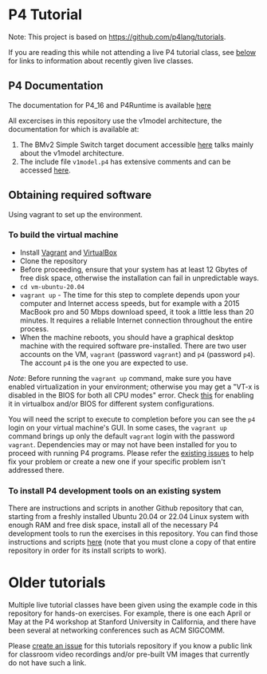# P4 Tutorial

Note: This project is based on https://github.com/p4lang/tutorials.

If you are reading this while not attending a live P4 tutorial class,
see [below](#older-tutorials) for links to information about recently
given live classes.


## P4 Documentation

The documentation for P4_16 and P4Runtime is available [here](https://p4.org/specs/)

All excercises in this repository use the v1model architecture, the documentation for which is available at:
1. The BMv2 Simple Switch target document accessible [here](https://github.com/p4lang/behavioral-model/blob/master/docs/simple_switch.md) talks mainly about the v1model architecture.
2. The include file `v1model.p4` has extensive comments and can be accessed [here](https://github.com/p4lang/p4c/blob/master/p4include/v1model.p4).

## Obtaining required software

Using vagrant to set up the environment.

### To build the virtual machine

- Install [Vagrant](https://vagrantup.com) and [VirtualBox](https://virtualbox.org)
- Clone the repository
- Before proceeding, ensure that your system has at least 12 Gbytes of free disk space, otherwise the installation can fail in unpredictable ways.
- `cd vm-ubuntu-20.04`
- `vagrant up` - The time for this step to complete depends upon your computer and Internet access speeds, but for example with a 2015 MacBook pro and 50 Mbps download speed, it took a little less than 20 minutes.  It requires a reliable Internet connection throughout the entire process.
- When the machine reboots, you should have a graphical desktop machine with the required software pre-installed.  There are two user accounts on the VM, `vagrant` (password `vagrant`) and `p4` (password `p4`).  The account `p4` is the one you are expected to use.

*Note*: Before running the `vagrant up` command, make sure you have enabled virtualization in your environment; otherwise you may get a "VT-x is disabled in the BIOS for both all CPU modes" error. Check [this](https://stackoverflow.com/questions/33304393/vt-x-is-disabled-in-the-bios-for-both-all-cpu-modes-verr-vmx-msr-all-vmx-disabl) for enabling it in virtualbox and/or BIOS for different system configurations.

You will need the script to execute to completion before you can see the `p4` login on your virtual machine's GUI. In some cases, the `vagrant up` command brings up only the default `vagrant` login with the password `vagrant`. Dependencies may or may not have been installed for you to proceed with running P4 programs. Please refer the [existing issues](https://github.com/p4lang/tutorials/issues) to help fix your problem or create a new one if your specific problem isn't addressed there.


### To install P4 development tools on an existing system

There are instructions and scripts in another Github repository that can, starting from a freshly installed Ubuntu 20.04 or 22.04 Linux system with enough RAM and free disk space, install all of the necessary P4 development tools to run the exercises in this repository.  You can find those instructions and scripts [here](https://github.com/jafingerhut/p4-guide/blob/master/bin/README-install-troubleshooting.md) (note that you must clone a copy of that entire repository in order for its install scripts to work).


# Older tutorials

Multiple live tutorial classes have been given using the example code
in this repository for hands-on exercises.  For example, there is one
each April or May at the P4 workshop at Stanford University in
California, and there have been several at networking conferences such
as ACM SIGCOMM.

Please [create an issue](https://github.com/p4lang/tutorials/issues)
for this tutorials repository if you know a public link for classroom
video recordings and/or pre-built VM images that currently do not have
such a link.
